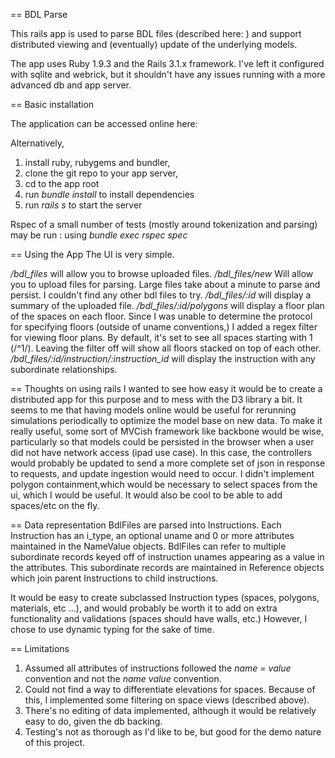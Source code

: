 == BDL Parse

This rails app is used to parse BDL files (described here: ) and support distributed viewing and (eventually) update of
the underlying models.

The app uses Ruby 1.9.3 and the Rails 3.1.x framework. I've left it configured with sqlite and webrick, but it
shouldn't have any issues running with a more advanced db and app server.

== Basic installation

The application can be accessed online here:

Alternatively,

1. install ruby, rubygems and bundler,
2. clone the git repo to your app server,
3. cd to the app root
4. run *bundle install* to install dependencies
5. run *rails s* to start the server

Rspec of a small number of tests (mostly around tokenization and parsing) may be run : using *bundle exec rspec spec*


== Using the App
The UI is very simple.

*/bdl_files* will allow you to browse uploaded files.
*/bdl_files/new* Will allow you to upload files for parsing. Large files take about a minute to parse and persist.
I couldn't find any other bdl files to try.
*/bdl_files/:id* will display a summary of the uploaded file.
*/bdl_files/:id/polygons* will display a floor plan of the spaces on each floor.  Since I was unable to determine the protocol
for specifying floors (outside of uname conventions,) I added a regex filter for viewing floor plans.  By default, it's set to
see all spaces starting with 1 (/^1/).  Leaving the filter off will show all floors stacked on top of each other.
*/bdl_files/:id/instruction/:instruction_id* will display the instruction with any subordinate relationships.



 == Thoughts on using rails
 I wanted to see how easy it would be to create a distributed app for this purpose and to mess with the D3 library a bit.
 It seems to me that having models online would be useful for rerunning simulations periodically to optimize the model
 base on new data.
 To make it really useful, some sort of MVCish framework like backbone would be wise, particularly so that models could be
 persisted in the browser when a user did not have network access (ipad use case).  In this case, the controllers would
 probably be updated to send a more complete set of json in response to requests, and update ingestion would need to
 occur.
 I didn't implement polygon containment,which would be necessary to select spaces from the ui, which I would be useful.
 It would also be cool to be able to add spaces/etc on the fly.


 == Data representation
 BdlFiles are parsed into Instructions.  Each Instruction has an i_type, an optional uname and 0 or more attributes
 maintained in the NameValue objects.   BdlFiles can refer to multiple subordinate records keyed off of instruction
 unames appearing as a value in the attributes.  This subordinate records are maintained in Reference objects which
 join parent Instructions to child instructions.

 It would be easy to create subclassed Instruction types (spaces, polygons, materials, etc ...), and would probably be
 worth it to add on extra functionality and validations (spaces should have walls, etc.)  However, I chose to use dynamic
 typing for the sake of time.


 == Limitations
 1. Assumed all attributes of instructions followed the *name = value* convention and not the *name value* convention.
 2. Could not find a way to differentiate elevations for spaces.  Because of this, I implemented some filtering on
 space views (described above).
 3. There's no editing of data implemented, although it would be relatively easy to do, given the db backing.
 4. Testing's not as thorough as I'd like to be, but good for the demo nature of this project.

